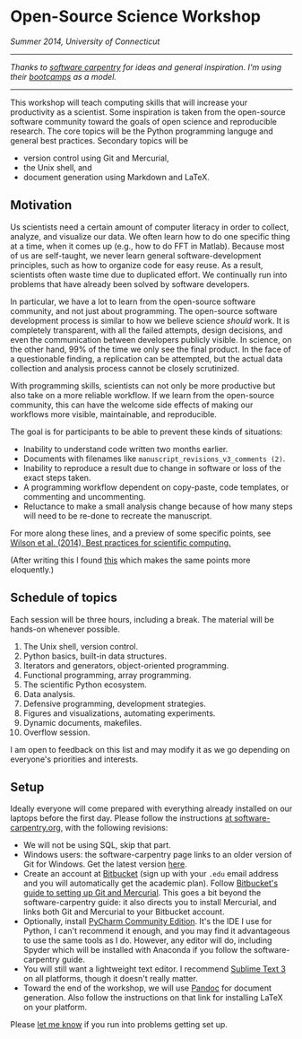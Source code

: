 Open-Source Science Workshop
===
*Summer 2014, University of Connecticut*

---

*Thanks to [software carpentry][sc] for ideas and general inspiration. I'm using their [bootcamps][sc-lessons] as a model.*

---

This workshop will teach computing skills that will increase your productivity as a scientist.
Some inspiration is taken from the open-source software community toward the goals of open science and reproducible research.
The core topics will be the Python programming languge and general best practices.
Secondary topics will be

 - version control using Git and Mercurial,
 - the Unix shell, and
 - document generation using Markdown and LaTeX.


## Motivation

Us scientists need a certain amount of computer literacy in order to collect, analyze, and visualize our data.
We often learn how to do one specific thing at a time, when it comes up (e.g., how to do FFT in Matlab).
Because most of us are self-taught, we never learn general software-development principles, such as how to organize code for easy reuse.
As a result, scientists often waste time due to duplicated effort.
We continually run into problems that have already been solved by software developers.

In particular, we have a lot to learn from the open-source software community, and not just about programming.
The open-source software development process is similar to how we believe science *should* work.
It is completely transparent, with all the failed attempts, design decisions, and even the communication between developers publicly visible.
In science, on the other hand, 99% of the time we only see the final product.
In the face of a questionable finding, a replication can be attempted, but the actual data collection and analysis process cannot be closely scrutinized.

With programming skills, scientists can not only be more productive but also take on a more reliable workflow. If we learn from the open-source community, this can have the welcome side effects of making our workflows more visible, maintainable, and reproducible.

The goal is for participants to be able to prevent these kinds of situations:

 - Inability to understand code written two months earlier.
 - Documents with filenames like `manuscript_revisions_v3_comments (2)`.
 - Inability to reproduce a result due to change in software or loss of the exact steps taken.
 - A programming workflow dependent on copy-paste, code templates, or commenting and uncommenting.
 - Reluctance to make a small analysis change because of how many steps will need to be re-done to recreate the manuscript.

 For more along these lines, and a preview of some specific points, see [Wilson et al. (2014), Best practices for scientific computing.][best]

(After writing this I found [this][sc-intro] which makes the same points more eloquently.)


## Schedule of topics
Each session will be three hours, including a break. The material will be hands-on whenever possible.
 
 1. The Unix shell, version control.
 1. Python basics, built-in data structures.
 1. Iterators and generators, object-oriented programming.
 1. Functional programming, array programming.
 1. The scientific Python ecosystem.
 1. Data analysis.
 1. Defensive programming, development strategies.
 1. Figures and visualizations, automating experiments.
 1. Dynamic documents, makefiles.
 1. Overflow session.

 I am open to feedback on this list and may modify it as we go depending on everyone's priorities and interests.


## Setup

Ideally everyone will come prepared with everything already installed on our laptops before the first day. Please follow the instructions [at software-carpentry.org][setup], with the following revisions:

 - We will not be using SQL, skip that part.
 - Windows users: the software-carpentry page links to an older version of Git for Windows.
   Get the latest version [here][msysgit].
 - Create an account at [Bitbucket][bitbucket]
   (sign up with your `.edu` email address and you will automatically get the academic plan).
   Follow [Bitbucket's guide to setting up Git and Mercurial][hggitsetup].
   This goes a bit beyond the software-carpentry guide:
   it also directs you to install Mercurial, and links both Git and Mercurial to your Bitbucket account.
 - Optionally, install [PyCharm Community Edition][pycharm]. 
   It's the IDE I use for Python, I can't recommend it enough, and you may find it advantageous to use the same tools as I do.
   However, any editor will do, including Spyder which will be installed with Anaconda if you follow the software-carpentry guide.
 - You will still want a lightweight text editor.
   I recommend [Sublime Text 3][sublime] on all platforms, though it doesn't really matter.
 - Toward the end of the workshop, we will use [Pandoc][pandoc] for document generation.
   Also follow the instructions on that link for installing LaTeX on your platform.

Please [let me know][me] if you run into problems getting set up.


[best]: http://www.plosbiology.org/article/info%3Adoi%2F10.1371%2Fjournal.pbio.1001745
[setup]: http://software-carpentry.org/v5/setup.html
[bitbucket]: http://software-carpentry.org/v5/setup.html
[hggitsetup]: https://confluence.atlassian.com/display/BITBUCKET/Set+up+Git+and+Mercurial
[pycharm]:http://www.jetbrains.com/pycharm/download/
[sublime]:http://www.sublimetext.com/3
[me]: mailto:henry.harrison@uconn.edu
[pandoc]: http://johnmacfarlane.net/pandoc/installing.html
[msysgit]: http://msysgit.github.io/
[sc-intro]: http://software-carpentry.org/v5/intro.html
[sign-up]: https://docs.google.com/forms/d/1fyhLP5UHC3G9pvutxJl8BAusaSmo_wEWEuM2iGrP_8w/viewform?usp=send_form
[sc]: http://software-carpentry.org
[sc-lessons]:http://software-carpentry.org/lessons.html
